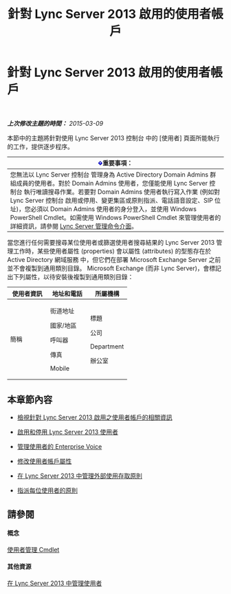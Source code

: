 ﻿---
title: 針對 Lync Server 2013 啟用的使用者帳戶
TOCTitle: 針對 Lync Server 2013 啟用的使用者帳戶
ms:assetid: 8021087e-5084-4a39-9fef-ab9376c6d371
ms:mtpsurl: https://technet.microsoft.com/zh-tw/library/Gg182543(v=OCS.15)
ms:contentKeyID: 49291476
ms.date: 08/10/2015
mtps_version: v=OCS.15
ms.translationtype: HT
---

# 針對 Lync Server 2013 啟用的使用者帳戶

 

_**上次修改主題的時間：** 2015-03-09_

本節中的主題將針對使用 Lync Server 2013 控制台 中的 \[使用者\] 頁面所能執行的工作，提供逐步程序。

<table>
<thead>
<tr class="header">
<th><img src="images/Gg412908.important(OCS.15).gif" title="important" alt="important" />重要事項：</th>
</tr>
</thead>
<tbody>
<tr class="odd">
<td>您無法以 Lync Server 控制台 管理身為 Active Directory Domain Admins 群組成員的使用者。對於 Domain Admins 使用者，您僅能使用 Lync Server 控制台 執行唯讀搜尋作業。若要對 Domain Admins 使用者執行寫入作業 (例如對 Lync Server 控制台 啟用或停用、變更集區或原則指派、電話語音設定、SIP 位址)，您必須以 Domain Admins 使用者的身分登入，並使用 Windows PowerShell Cmdlet。如需使用 Windows PowerShell Cmdlet 來管理使用者的詳細資訊，請參閱 <a href="lync-server-2013-lync-server-management-shell.md">Lync Server 管理命令介面</a>。</td>
</tr>
</tbody>
</table>


當您進行任何需要搜尋某位使用者或篩選使用者搜尋結果的 Lync Server 2013 管理工作時，某些使用者屬性 (properties) 會以屬性 (attributes) 的型態存在於 Active Directory 網域服務 中，但它們在部署 Microsoft Exchange Server 之前並不會複製到通用類別目錄。 Microsoft Exchange (而非 Lync Server)，會標記出下列屬性，以待安裝後複製到通用類別目錄：


<table>
<colgroup>
<col style="width: 33%" />
<col style="width: 33%" />
<col style="width: 33%" />
</colgroup>
<thead>
<tr class="header">
<th>使用者資訊</th>
<th>地址和電話</th>
<th>所屬機構</th>
</tr>
</thead>
<tbody>
<tr class="odd">
<td><p>簡稱</p></td>
<td><p>街道地址</p>
<p>國家/地區</p>
<p>呼叫器</p>
<p>傳真</p>
<p>Mobile</p></td>
<td><p>標題</p>
<p>公司</p>
<p>Department</p>
<p>辦公室</p></td>
</tr>
</tbody>
</table>


## 本章節內容

  - [檢視針對 Lync Server 2013 啟用之使用者帳戶的相關資訊](lync-server-2013-viewing-information-about-user-accounts-enabled-for-lync-server.md)

  - [啟用和停用 Lync Server 2013 使用者](lync-server-2013-enabling-and-disabling-users-for-lync-server.md)

  - [管理使用者的 Enterprise Voice](lync-server-2013-managing-enterprise-voice-for-users.md)

  - [修改使用者帳戶屬性](lync-server-2013-modifying-user-account-properties.md)

  - [在 Lync Server 2013 中管理外部使用存取原則](lync-server-2013-manage-external-access-policy-for-your-organization.md)

  - [指派每位使用者的原則](lync-server-2013-assigning-per-user-policies.md)

## 請參閱

#### 概念

[使用者管理 Cmdlet](lync-server-2013-user-management-cmdlets.md)  

#### 其他資源

[在 Lync Server 2013 中管理使用者](lync-server-2013-managing-users-in-lync-server.md)

